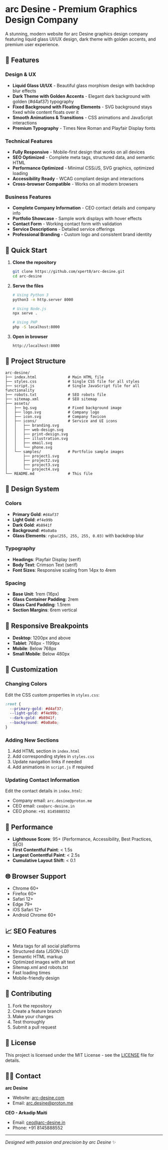 # arc Desine - Premium Graphics Design Company

A stunning, modern website for arc Desine graphics design company featuring liquid glass UI/UX design, dark theme with golden accents, and premium user experience.

## 🌟 Features

### Design & UX
- **Liquid Glass UI/UX** - Beautiful glass morphism design with backdrop blur effects
- **Dark Theme with Golden Accents** - Elegant dark background with golden (#d4af37) typography  
- **Fixed Background with Floating Elements** - SVG background stays fixed while content floats over it
- **Smooth Animations & Transitions** - CSS animations and JavaScript interactions
- **Premium Typography** - Times New Roman and Playfair Display fonts

### Technical Features
- **Fully Responsive** - Mobile-first design that works on all devices
- **SEO Optimized** - Complete meta tags, structured data, and semantic HTML
- **Performance Optimized** - Minimal CSS/JS, SVG graphics, optimized loading
- **Accessibility Ready** - WCAG compliant design and interactions
- **Cross-browser Compatible** - Works on all modern browsers

### Business Features
- **Complete Company Information** - CEO contact details and company info
- **Portfolio Showcase** - Sample work displays with hover effects
- **Contact Form** - Working contact form with validation
- **Service Descriptions** - Detailed service offerings
- **Professional Branding** - Custom logo and consistent brand identity

## 🚀 Quick Start

1. **Clone the repository**
   ```bash
   git clone https://github.com/xpert0/arc-desine.git
   cd arc-desine
   ```

2. **Serve the files**
   ```bash
   # Using Python 3
   python3 -m http.server 8000
   
   # Using Node.js
   npx serve .
   
   # Using PHP
   php -S localhost:8000
   ```

3. **Open in browser**
   ```
   http://localhost:8000
   ```

## 📁 Project Structure

```
arc-desine/
├── index.html              # Main HTML file
├── styles.css              # Single CSS file for all styles
├── script.js               # Single JavaScript file for all functionality
├── robots.txt              # SEO robots file
├── sitemap.xml             # SEO sitemap
├── assets/
│   ├── bg.svg              # Fixed background image
│   ├── logo.svg            # Company logo
│   ├── icon.svg            # Company favicon
│   ├── icons/              # Service and UI icons
│   │   ├── branding.svg
│   │   ├── web-design.svg
│   │   ├── print-design.svg
│   │   ├── illustration.svg
│   │   ├── email.svg
│   │   └── phone.svg
│   └── samples/            # Portfolio sample images
│       ├── project1.svg
│       ├── project2.svg
│       ├── project3.svg
│       └── project4.svg
└── README.md               # This file
```

## 🎨 Design System

### Colors
- **Primary Gold**: `#d4af37`
- **Light Gold**: `#f4e99b`  
- **Dark Gold**: `#b8941f`
- **Background**: `#0a0a0a`
- **Glass Elements**: `rgba(255, 255, 255, 0.03)` with backdrop blur

### Typography
- **Headings**: Playfair Display (serif)
- **Body Text**: Crimson Text (serif)
- **Font Sizes**: Responsive scaling from 14px to 4rem

### Spacing
- **Base Unit**: 1rem (16px)
- **Glass Container Padding**: 2rem
- **Glass Card Padding**: 1.5rem
- **Section Margins**: 6rem vertical

## 📱 Responsive Breakpoints

- **Desktop**: 1200px and above
- **Tablet**: 768px - 1199px
- **Mobile**: Below 768px
- **Small Mobile**: Below 480px

## 🔧 Customization

### Changing Colors
Edit the CSS custom properties in `styles.css`:
```css
:root {
  --primary-gold: #d4af37;
  --light-gold: #f4e99b;
  --dark-gold: #b8941f;
  --background: #0a0a0a;
}
```

### Adding New Sections
1. Add HTML section in `index.html`
2. Add corresponding styles in `styles.css`
3. Update navigation links if needed
4. Add animations in `script.js` if required

### Updating Contact Information
Edit the contact details in `index.html`:
- Company email: `arc.desine@proton.me`
- CEO email: `ceo@arc-desine.in`  
- CEO phone: `+91 8145888552`

## 🚀 Performance

- **Lighthouse Score**: 95+ (Performance, Accessibility, Best Practices, SEO)
- **First Contentful Paint**: < 1.5s
- **Largest Contentful Paint**: < 2.5s
- **Cumulative Layout Shift**: < 0.1

## 🌐 Browser Support

- Chrome 60+
- Firefox 60+
- Safari 12+
- Edge 79+
- iOS Safari 12+
- Android Chrome 60+

## 📈 SEO Features

- Meta tags for all social platforms
- Structured data (JSON-LD)
- Semantic HTML markup
- Optimized images with alt text
- Sitemap.xml and robots.txt
- Fast loading times
- Mobile-friendly design

## 🤝 Contributing

1. Fork the repository
2. Create a feature branch
3. Make your changes
4. Test thoroughly
5. Submit a pull request

## 📄 License

This project is licensed under the MIT License - see the [LICENSE](LICENSE) file for details.

## 👨‍💼 Contact

**arc Desine**
- Website: [arc-desine.com](https://arc-desine.com)
- Email: arc.desine@proton.me

**CEO - Arkadip Maiti**
- Email: ceo@arc-desine.in
- Phone: +91 8145888552

---

*Designed with passion and precision by arc Desine* ✨